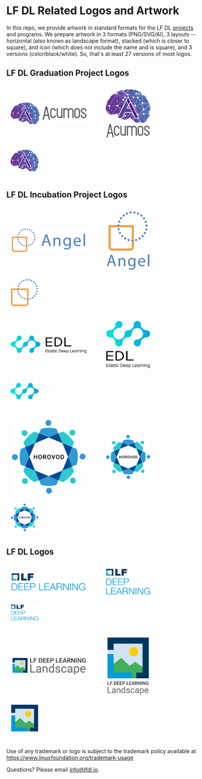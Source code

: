 # LF DL Related Logos and Artwork 
In this repo, we provide artwork in standard formats for the LF DL [projects](https://deeplearningfoundation.org/projects/) and programs. We prepare artwork in 3 formats (PNG/SVG/AI), 3 layouts -- horizontal (also known as landscape format), stacked (which is closer to square), and icon (which does not include the name and is square), and 3 versions (color/black/white). So, that's at least 27 versions of most logos. 


## LF DL Graduation Project Logos
<img src="/acumos/horizontal/color/acumosAI-horizontal-color.png"  width="200" style="display:inline;vertical-align:middle;padding:2%">      &nbsp;  &nbsp;  &nbsp; <img src="/acumos/stacked/color/acumosAI-stacked-color.png" width="120" style="display:inline;vertical-align:middle;padding:2%">&nbsp;  &nbsp;  &nbsp; <img src="/acumos/icon/color/acumosAI-icon-color.png" width="75" style="display:inline;vertical-align:middle;padding:2%">

## LF DL Incubation Project Logos
<img src="/angel/horizontal/color/angelML-horizontal-color.png"  width="200" style="display:inline;vertical-align:middle;padding:2%">      &nbsp;  &nbsp;  &nbsp; <img src="/angel/stacked/color/angelML-stacked-color.png" width="120" style="display:inline;vertical-align:middle;padding:2%">&nbsp;  &nbsp;  &nbsp; <img src="/angel/icon/color/angelML-icon-color.png" width="75" style="display:inline;vertical-align:middle;padding:2%">

<img src="/edl/horizontal/color/edl-horizontal-color.png"  width="200" style="display:inline;vertical-align:middle;padding:2%">      &nbsp;  &nbsp;  &nbsp; <img src="/edl/stacked/color/edl-stacked-color.png" width="120" style="display:inline;vertical-align:middle;padding:2%">&nbsp;  &nbsp;  &nbsp; <img src="/edl/icon/color/edl-icon-color.png" width="75" style="display:inline;vertical-align:middle;padding:2%">


<img src="/horovod/horizontal/color/horovod-horizontal-color.png"  width="200" style="display:inline;vertical-align:middle;padding:2%">      &nbsp;  &nbsp;  &nbsp; <img src="/horovod/stacked/color/horovod-horizontal-color.png" width="120" style="display:inline;vertical-align:middle;padding:2%">&nbsp;  &nbsp;  &nbsp; <img src="/horovod/icon/color/horovod-horizontal-color.png" width="75" style="display:inline;vertical-align:middle;padding:2%">

## LF DL Logos

<img src="/lfdl/horizontal/color/lfdl-horizontal-color.png"  width="200" style="display:inline;vertical-align:middle;padding:2%">      &nbsp;  &nbsp;  &nbsp; <img src="/lfdl/stacked/color/lfdl-stacked-color.png" width="120" style="display:inline;vertical-align:middle;padding:2%">&nbsp;  &nbsp;  &nbsp; <img src="/lfdl/icon/color/lfdl-icon-color.png" width="75" style="display:inline;vertical-align:middle;padding:2%">

<img src="/lfdl-landscape/horizontal/color/lfdl-landscape-horizontal-color.png"  width="200" style="display:inline;vertical-align:middle;padding:2%">      &nbsp;  &nbsp;  &nbsp; <img src="/lfdl-landscape/stacked/color/lfdl-landscape-stacked-color.png" width="120" style="display:inline;vertical-align:middle;padding:2%">&nbsp;  &nbsp;  &nbsp; <img src="/lfdl-landscape/icon/color/lfdl-landscape-icon-color.png" width="75" style="display:inline;vertical-align:middle;padding:2%">


## 
Use of any trademark or logo is subject to the trademark policy available at https://www.linuxfoundation.org/trademark-usage

Questions? Please email info@lfdl.io.

